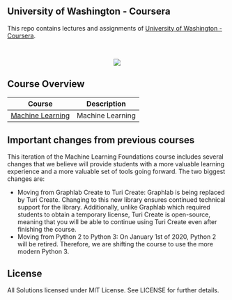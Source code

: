 University of Washington - Coursera
---

This repo contains lectures and assignments of [University of Washington - Coursera](https://www.coursera.org/uw).

<br/>
<p align="center">
  <img src="http://uwcne.net/images/uw-icon-20x20.gif">
</p>

## Course Overview

| Course | Description |
|--------------------------------------------------------------------------------------------------------------|-------------------------------------------------------------------------------------------------------------------------------------------------------------------|
| [Machine Learning](https://github.com/tuanavu/coursera-university-of-washington/tree/master/machine_learning) | Machine Learning |

## Important changes from previous courses
This iteration of the Machine Learning Foundations course includes several changes that we believe will provide students with a more valuable learning experience and a more valuable set of tools going forward. The two biggest changes are:

- Moving from Graphlab Create to Turi Create: Graphlab is being replaced by Turi Create. Changing to this new library ensures continued technical support for the library. Additionally, unlike Graphlab which required students to obtain a temporary license, Turi Create is open-source, meaning that you will be able to continue using Turi Create even after finishing the course.
- Moving from Python 2 to Python 3: On January 1st of 2020, Python 2 will be retired. Therefore, we are shifting the course to use the more modern Python 3.

## License

All Solutions licensed under MIT License. See LICENSE for further details.
